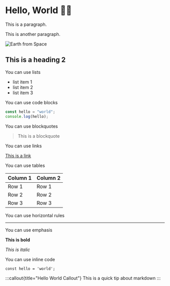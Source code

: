# Hello, World 👋🏻This is a paragraph.This is another paragraph.![Earth from Space](/images/blog/nasa-Q1p7bh3SHj8-unsplash.jpg)## This is a heading 2You can use lists- list item 1- list item 2- list item 3You can use code blocks```jsconst hello = "world";console.log(hello);```You can use blockquotes> This is a blockquoteYou can use links[This is a link](https://www.google.com)You can use tables| Column 1 | Column 2 || -------- | -------- || Row 1    | Row 1    || Row 2    | Row 2    || Row 3    | Row 3    |You can use horizontal rules---You can use emphasis**This is bold**_This is italic_You can use inline code`const hello = 'world';`:::callout{title="Hello World Callout"}This is a quick tip about markdown:::
